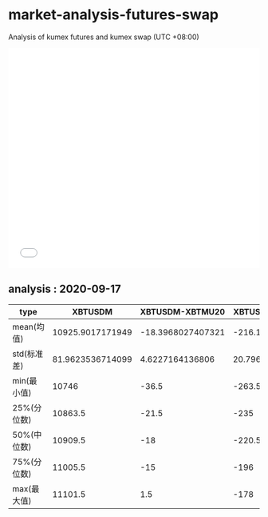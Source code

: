 # market-analysis-futures-swap
Analysis of kumex futures and kumex swap (UTC +08:00)

<iframe width="100%" height="440" src="./data.html" frameborder="no" border="0" scrolling="no"></iframe>

## analysis : 2020-09-17

type|XBTUSDM|XBTUSDM-XBTMU20|XBTUSDM-XBTMZ20|
---|---|---|---
mean(均值) | 10925.9017171949 | -18.3968027407321 | -216.136036923927
std(标准差) | 81.9623536714099 | 4.6227164136806 | 20.7964369858176
min(最小值) | 10746 | -36.5 | -263.5
25%(分位数) | 10863.5 | -21.5 | -235
50%(中位数) | 10909.5 | -18 | -220.5
75%(分位数) | 11005.5 | -15 | -196
max(最大值) | 11101.5 | 1.5 | -178
